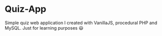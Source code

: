 # Quiz-App
Simple quiz web application I created with VanillaJS, procedural PHP and MySQL. Just for learning purposes :smiley:
